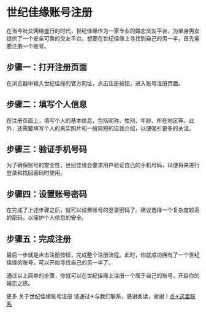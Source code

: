 # 世纪佳缘账号注册

在当今社交网络盛行的时代，世纪佳缘作为一家专业的婚恋交友平台，为单身男女提供了一个安全可靠的交友平台。想要在世纪佳缘上寻找到自己的另一半，首先需要注册一个账号。

## 步骤一：打开注册页面

在浏览器中输入世纪佳缘的官方网址，点击注册按钮，进入账号注册页面。

## 步骤二：填写个人信息

在注册页面上，填写个人的基本信息，包括昵称、性别、年龄、所在地区等。此外，还需要填写个人的真实照片和一段简短的自我介绍，以便吸引更多的关注。

## 步骤三：验证手机号码

为了确保账号的安全性，世纪佳缘会要求用户验证自己的手机号码，以便将来进行登录和找回密码时使用。

## 步骤四：设置账号密码

在完成了上述步骤之后，就可以设置账号的登录密码了。建议选择一个复杂度较高的密码，以保护个人信息的安全。

## 步骤五：完成注册

最后一步就是点击注册按钮，完成整个注册流程。此时，你就成功拥有了一个世纪佳缘的账号，可以开始寻找自己的另一半了。

通过以上简单的步骤，你就可以在世纪佳缘上注册一个属于自己的账号，开启你的婚恋之旅。

更多 关于世纪佳缘账号注册 请通过✈与我们联系，感谢阅读，谢谢！[点✈这里联系](https://gg.k02.cc)